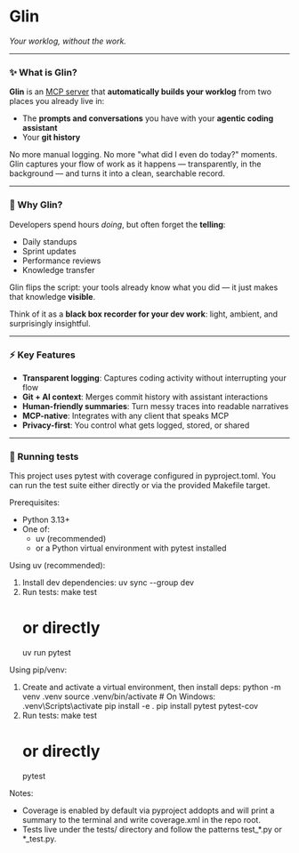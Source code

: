 # **Glin**
*Your worklog, without the work.*

---

### ✨ What is Glin?
**Glin** is an [MCP server](https://modelcontextprotocol.io/) that **automatically builds your worklog** from two places you already live in:

- The **prompts and conversations** you have with your **agentic coding assistant**
- Your **git history**

No more manual logging. No more "what did I even do today?" moments.  
Glin captures your flow of work as it happens — transparently, in the background — and turns it into a clean, searchable record.

---

### 🔮 Why Glin?
Developers spend hours *doing*, but often forget the **telling**:
- Daily standups
- Sprint updates
- Performance reviews
- Knowledge transfer

Glin flips the script: your tools already know what you did — it just makes that knowledge **visible**.

Think of it as a **black box recorder for your dev work**: light, ambient, and surprisingly insightful.

---

### ⚡ Key Features
- **Transparent logging**: Captures coding activity without interrupting your flow
- **Git + AI context**: Merges commit history with assistant interactions
- **Human-friendly summaries**: Turn messy traces into readable narratives
- **MCP-native**: Integrates with any client that speaks MCP
- **Privacy-first**: You control what gets logged, stored, or shared



---

### 🧪 Running tests
This project uses pytest with coverage configured in pyproject.toml. You can run the test suite either directly or via the provided Makefile target.

Prerequisites:
- Python 3.13+
- One of:
  - uv (recommended)
  - or a Python virtual environment with pytest installed

Using uv (recommended):
1) Install dev dependencies:
   uv sync --group dev
2) Run tests:
   make test
   # or directly
   uv run pytest

Using pip/venv:
1) Create and activate a virtual environment, then install deps:
   python -m venv .venv
   source .venv/bin/activate  # On Windows: .venv\Scripts\activate
   pip install -e .
   pip install pytest pytest-cov
2) Run tests:
   make test
   # or directly
   pytest

Notes:
- Coverage is enabled by default via pyproject addopts and will print a summary to the terminal and write coverage.xml in the repo root.
- Tests live under the tests/ directory and follow the patterns test_*.py or *_test.py.
